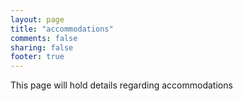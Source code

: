 ```yaml
---
layout: page
title: "accommodations"
comments: false
sharing: false
footer: true
---
```

This page will hold details regarding accommodations